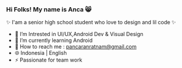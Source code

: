### Hi Folks! My name is Anca :smile_cat:

:sparkles: I'am a senior high school student who love to design and lil code :sparkles:

- 🔭 I’m Intrested in UI/UX,Android Dev & Visual Design
- 🌱 I’m currently learning Android 
- :wave: How to reach me : pancaranratnam@gmail.com 
- :globe_with_meridians: Indonesia | English
- ⚡ Passionate for team work

